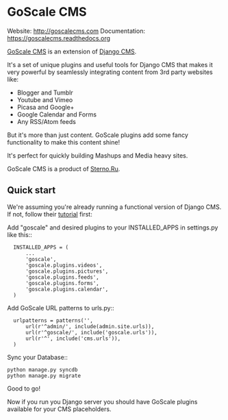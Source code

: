 # GoScale CMS

Website: http://goscalecms.com
Documentation: https://goscalecms.readthedocs.org

[GoScale CMS](http://goscalecms.com) is an extension of [Django CMS](http://django-cms.org).

It's a set of unique plugins and useful tools for Django CMS that makes it very powerful by seamlessly integrating content from 3rd party websites like:

* Blogger and Tumblr
* Youtube and Vimeo
* Picasa and Google+
* Google Calendar and Forms
* Any RSS/Atom feeds

But it's more than just content. GoScale plugins add some fancy functionality to make this content shine!

It's perfect for quickly building Mashups and Media heavy sites.

GoScale CMS is a product of [Sterno.Ru](http://sterno.ru/en/).

## Quick start

We're assuming you're already running a functional version of Django CMS. If not, follow their [tutorial](http://docs.django-cms.org/en/2.2/getting_started/tutorial.html) first:

Add "goscale" and desired plugins to your INSTALLED_APPS in settings.py like this::

      INSTALLED_APPS = (
          ...
          'goscale',
          'goscale.plugins.videos',
          'goscale.plugins.pictures',
          'goscale.plugins.feeds',
          'goscale.plugins.forms',
          'goscale.plugins.calendar',
      )


Add GoScale URL patterns to urls.py::

      urlpatterns = patterns('',
          url(r'^admin/', include(admin.site.urls)),
          url(r'^goscale/', include('goscale.urls')),
          url(r'^', include('cms.urls')),
      )

Sync your Database::

    python manage.py syncdb
    python manage.py migrate

Good to go!

Now if you run you Django server you should have GoScale plugins available for your CMS placeholders.